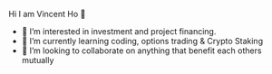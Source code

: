 Hi I am Vincent Ho  👋
- 👀 I’m interested in investment and project financing.
- 🌱 I’m currently learning coding, options trading & Crypto Staking
- 💞️ I’m looking to collaborate on anything that benefit each others mutually

<!---
vinhocl/vinhocl is a ✨ special ✨ repository because its `README.md` (this file) appears on your GitHub profile.
You can click the Preview link to take a look at your changes.
--->
